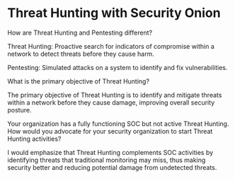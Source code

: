 # Threat Hunting with Security Onion

How are Threat Hunting and Pentesting different?

Threat Hunting: Proactive search for indicators of compromise within a network to detect threats before they cause harm.

Pentesting: Simulated attacks on a system to identify and fix vulnerabilities.

What is the primary objective of Threat Hunting?

The primary objective of Threat Hunting is to identify and mitigate threats within a network before they cause damage, improving overall security posture.

Your organization has a fully functioning SOC but not active Threat Hunting. How would you advocate for your security organization to start Threat Hunting activities?

I would  emphasize that Threat Hunting complements SOC activities by  identifying threats that traditional monitoring may miss, thus making security better and reducing potential damage from undetected threats.